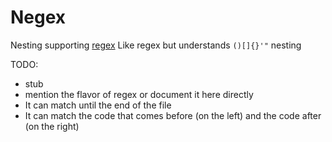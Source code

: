 # Negex

Nesting supporting [regex](https://en.wikipedia.org/wiki/Regular_expression)
Like regex but understands `()[]{}'"` nesting  

TODO: 
* stub
* mention the flavor of regex or document it here directly
* It can match until the end of the file
* It can match the code that comes before (on the left) and the code after (on the right)

